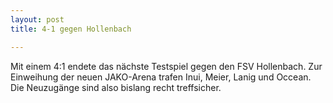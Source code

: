 ```yaml
---
layout: post
title: 4-1 gegen Hollenbach

---
```


Mit einem 4:1 endete das nächste Testspiel gegen den FSV Hollenbach. Zur Einweihung der neuen JAKO-Arena trafen Inui, Meier, Lanig und Occean. Die Neuzugänge sind also bislang recht treffsicher.


